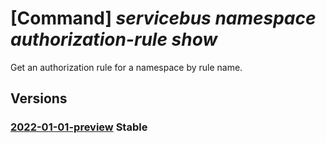 # [Command] _servicebus namespace authorization-rule show_

Get an authorization rule for a namespace by rule name.

## Versions

### [2022-01-01-preview](/Resources/mgmt-plane/L3N1YnNjcmlwdGlvbnMve30vcmVzb3VyY2Vncm91cHMve30vcHJvdmlkZXJzL21pY3Jvc29mdC5zZXJ2aWNlYnVzL25hbWVzcGFjZXMve30vYXV0aG9yaXphdGlvbnJ1bGVzL3t9/2022-01-01-preview.xml) **Stable**

<!-- mgmt-plane /subscriptions/{}/resourcegroups/{}/providers/microsoft.servicebus/namespaces/{}/authorizationrules/{} 2022-01-01-preview -->
